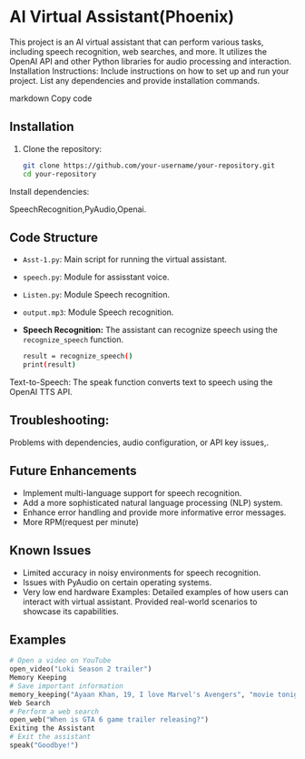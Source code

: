 
# AI Virtual Assistant(Phoenix)

This project is an AI virtual assistant that can perform various tasks, including speech recognition, web searches, and more. It utilizes the OpenAI API and other Python libraries for audio processing and interaction.
Installation Instructions:
Include instructions on how to set up and run your project. List any dependencies and provide installation commands.

markdown
Copy code
## Installation

1. Clone the repository:

   ```bash
   git clone https://github.com/your-username/your-repository.git
   cd your-repository
   
Install dependencies:

SpeechRecognition,PyAudio,Openai.



## Code Structure

- `Asst-1.py`: Main script for running the virtual assistant.
- `speech.py`: Module for assisstant voice.
- `Listen.py`: Module Speech recognition.
- `output.mp3`: Module Speech recognition.


- **Speech Recognition:**
  The assistant can recognize speech using the `recognize_speech` function.

  ```bash python
  result = recognize_speech()
  print(result)
Text-to-Speech:
The speak function converts text to speech using the OpenAI TTS API.


## Troubleshooting:
Problems with dependencies, audio configuration, or API key issues,.

## Future Enhancements

- Implement multi-language support for speech recognition.
- Add a more sophisticated natural language processing (NLP) system.
- Enhance error handling and provide more informative error messages.
- More RPM(request per minute)
## Known Issues

- Limited accuracy in noisy environments for speech recognition.
- Issues with PyAudio on certain operating systems.
- Very low end hardware
Examples:
Detailed examples of how users can interact with virtual assistant. Provided real-world scenarios to showcase its capabilities.


## Examples
```python
# Open a video on YouTube
open_video("Loki Season 2 trailer")
Memory Keeping
# Save important information
memory_keeping("Ayaan Khan, 19, I love Marvel's Avengers", "movie tonight")
Web Search
# Perform a web search
open_web("When is GTA 6 game trailer releasing?")
Exiting the Assistant
# Exit the assistant
speak("Goodbye!")
